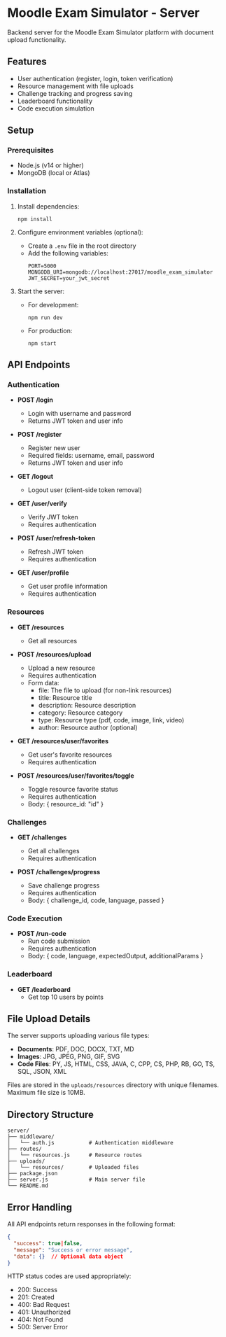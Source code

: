 # Moodle Exam Simulator - Server

Backend server for the Moodle Exam Simulator platform with document upload functionality.

## Features

- User authentication (register, login, token verification)
- Resource management with file uploads
- Challenge tracking and progress saving
- Leaderboard functionality
- Code execution simulation

## Setup

### Prerequisites

- Node.js (v14 or higher)
- MongoDB (local or Atlas)

### Installation

1. Install dependencies:
   ```
   npm install
   ```

2. Configure environment variables (optional):
   - Create a `.env` file in the root directory
   - Add the following variables:
     ```
     PORT=5000
     MONGODB_URI=mongodb://localhost:27017/moodle_exam_simulator
     JWT_SECRET=your_jwt_secret
     ```

3. Start the server:
   - For development:
     ```
     npm run dev
     ```
   - For production:
     ```
     npm start
     ```

## API Endpoints

### Authentication

- **POST /login**
  - Login with username and password
  - Returns JWT token and user info

- **POST /register**
  - Register new user
  - Required fields: username, email, password
  - Returns JWT token and user info

- **GET /logout**
  - Logout user (client-side token removal)

- **GET /user/verify**
  - Verify JWT token
  - Requires authentication

- **POST /user/refresh-token**
  - Refresh JWT token
  - Requires authentication

- **GET /user/profile**
  - Get user profile information
  - Requires authentication

### Resources

- **GET /resources**
  - Get all resources

- **POST /resources/upload**
  - Upload a new resource
  - Requires authentication
  - Form data:
    - file: The file to upload (for non-link resources)
    - title: Resource title
    - description: Resource description
    - category: Resource category
    - type: Resource type (pdf, code, image, link, video)
    - author: Resource author (optional)

- **GET /resources/user/favorites**
  - Get user's favorite resources
  - Requires authentication

- **POST /resources/user/favorites/toggle**
  - Toggle resource favorite status
  - Requires authentication
  - Body: { resource_id: "id" }

### Challenges

- **GET /challenges**
  - Get all challenges
  - Requires authentication

- **POST /challenges/progress**
  - Save challenge progress
  - Requires authentication
  - Body: { challenge_id, code, language, passed }

### Code Execution

- **POST /run-code**
  - Run code submission
  - Requires authentication
  - Body: { code, language, expectedOutput, additionalParams }

### Leaderboard

- **GET /leaderboard**
  - Get top 10 users by points

## File Upload Details

The server supports uploading various file types:

- **Documents**: PDF, DOC, DOCX, TXT, MD
- **Images**: JPG, JPEG, PNG, GIF, SVG
- **Code Files**: PY, JS, HTML, CSS, JAVA, C, CPP, CS, PHP, RB, GO, TS, SQL, JSON, XML

Files are stored in the `uploads/resources` directory with unique filenames. Maximum file size is 10MB.

## Directory Structure

```
server/
├── middleware/
│   └── auth.js           # Authentication middleware
├── routes/
│   └── resources.js      # Resource routes
├── uploads/
│   └── resources/        # Uploaded files
├── package.json
├── server.js             # Main server file
└── README.md
```

## Error Handling

All API endpoints return responses in the following format:

```json
{
  "success": true|false,
  "message": "Success or error message",
  "data": {}  // Optional data object
}
```

HTTP status codes are used appropriately:
- 200: Success
- 201: Created
- 400: Bad Request
- 401: Unauthorized
- 404: Not Found
- 500: Server Error
